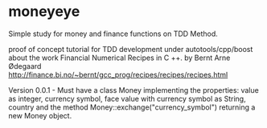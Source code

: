 # moneyeye
Simple study for money and finance functions on TDD Method.

proof of concept tutorial for TDD development under autotools/cpp/boost about the work Financial Numerical Recipes in C ++.
by Bernt Arne Ødegaard
http://finance.bi.no/~bernt/gcc_prog/recipes/recipes/recipes.html

Version 0.0.1 - Must have a class Money implementing the properties: value as integer, currency symbol, face value with currency symbol as String, country and the method Money::exchange("currency_symbol") returning a new Money object.


